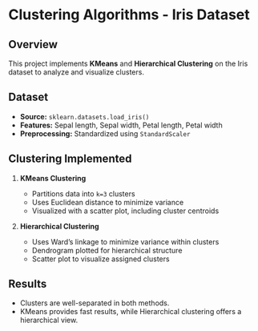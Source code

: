 # Clustering Algorithms - Iris Dataset

## Overview
This project implements **KMeans** and **Hierarchical Clustering** on the Iris dataset to analyze and visualize clusters.

## Dataset
- **Source:** `sklearn.datasets.load_iris()`
- **Features:** Sepal length, Sepal width, Petal length, Petal width
- **Preprocessing:** Standardized using `StandardScaler`

## Clustering Implemented
1. **KMeans Clustering**
   - Partitions data into `k=3` clusters
   - Uses Euclidean distance to minimize variance
   - Visualized with a scatter plot, including cluster centroids

2. **Hierarchical Clustering**
   - Uses Ward’s linkage to minimize variance within clusters
   - Dendrogram plotted for hierarchical structure
   - Scatter plot to visualize assigned clusters

## Results
- Clusters are well-separated in both methods.
- KMeans provides fast results, while Hierarchical clustering offers a hierarchical view.




